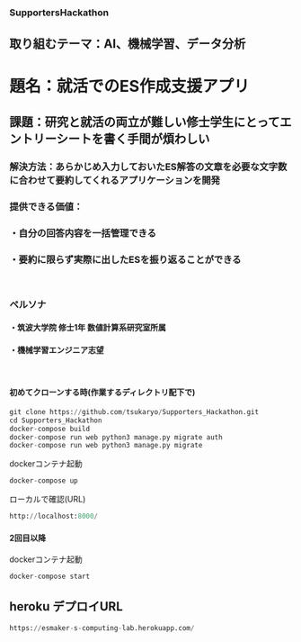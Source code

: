 ### SupportersHackathon

##  取り組むテーマ：AI、機械学習、データ分析

# 題名：就活でのES作成支援アプリ
## 課題：研究と就活の両立が難しい修士学生にとってエントリーシートを書く手間が煩わしい
### 解決方法：あらかじめ入力しておいたES解答の文章を必要な文字数に合わせて要約してくれるアプリケーションを開発
### 提供できる価値：
### ・自分の回答内容を一括管理できる
### ・要約に限らず実際に出したESを振り返ることができる


<br>

### ペルソナ
#### ・筑波大学院 修士1年 数値計算系研究室所属
#### ・機械学習エンジニア志望

<br>

#### 初めてクローンする時(作業するディレクトリ配下で)
```python:docker.py
git clone https://github.com/tsukaryo/Supporters_Hackathon.git
cd Supporters_Hackathon
docker-compose build
docker-compose run web python3 manage.py migrate auth
docker-compose run web python3 manage.py migrate
```
dockerコンテナ起動
```python:docker.py
docker-compose up
```

ローカルで確認(URL)
```python:docker.py
http://localhost:8000/
```

#### 2回目以降
dockerコンテナ起動
```python:docker.py
docker-compose start
```

## heroku デプロイURL
```python:docker.py
https://esmaker-s-computing-lab.herokuapp.com/
```

